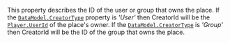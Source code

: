 This property describes the ID of the user or group that owns the place.
If the [`DataModel.CreatorType`](https://create.roblox.com/docs/reference/engine/classes/DataModel#CreatorType) property is *'User'* then CreatorId
will be the [`Player.UserId`](https://create.roblox.com/docs/reference/engine/classes/Player#UserId) of the place's owner. If the
[`DataModel.CreatorType`](https://create.roblox.com/docs/reference/engine/classes/DataModel#CreatorType) is *'Group'* then CreatorId will be the ID
of the group that owns the place.